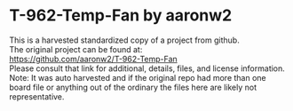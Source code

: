 
# T-962-Temp-Fan by aaronw2  
This is a harvested standardized copy of a project from github.  
The original project can be found at:  
https://github.com/aaronw2/T-962-Temp-Fan  
Please consult that link for additional, details, files, and license information.  
Note: It was auto harvested and if the original repo had more than one board file or anything out of the ordinary the files here are likely not representative.  
    